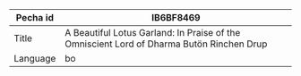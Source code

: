 |Pecha id | IB6BF8469
| --- | --- 
|Title | A Beautiful Lotus Garland: In Praise of the Omniscient Lord of Dharma Butön Rinchen Drup 
|Language | bo